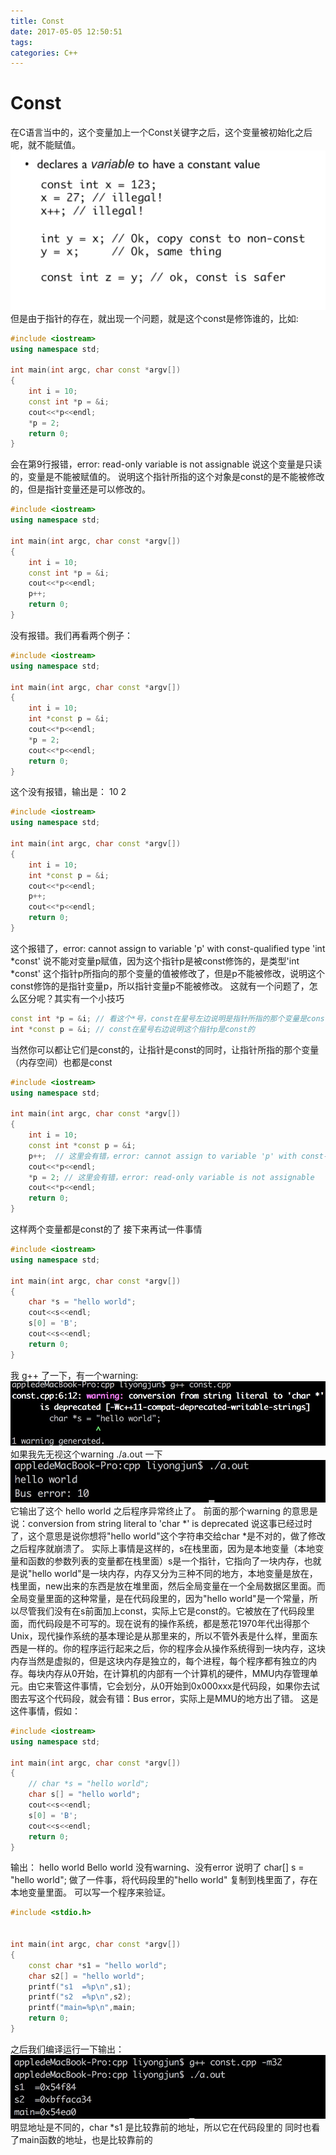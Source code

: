 ```yaml
---
title: Const
date: 2017-05-05 12:50:51
tags:
categories: C++
---
```

# Const
在C语言当中的，这个变量加上一个Const关键字之后，这个变量被初始化之后呢，就不能赋值。
![Alt text](/images/C++/const1.png)
但是由于指针的存在，就出现一个问题，就是这个const是修饰谁的，比如:
``` c++
#include <iostream>
using namespace std;

int main(int argc, char const *argv[])
{
	int i = 10;
	const int *p = &i;
	cout<<*p<<endl;
	*p = 2;
	return 0;
}
```
会在第9行报错，error: read-only variable is not assignable
说这个变量是只读的，变量是不能被赋值的。
说明这个指针所指的这个对象是const的是不能被修改的，但是指针变量还是可以修改的。

``` C++
#include <iostream>
using namespace std;

int main(int argc, char const *argv[])
{
	int i = 10;
	const int *p = &i;
	cout<<*p<<endl;
	p++;
	return 0;
}
```
没有报错。我们再看两个例子：
``` C++
#include <iostream>
using namespace std;

int main(int argc, char const *argv[])
{
	int i = 10;
	int *const p = &i;
	cout<<*p<<endl;
	*p = 2;
	cout<<*p<<endl;
	return 0;
}
```
这个没有报错，输出是：
10
2
```C++
#include <iostream>
using namespace std;

int main(int argc, char const *argv[])
{
	int i = 10;
	int *const p = &i;
	cout<<*p<<endl;
	p++;
	cout<<*p<<endl;
	return 0;
}
```
这个报错了，error: cannot assign to variable 'p' with const-qualified type 'int *const'
说不能对变量p赋值，因为这个指针p是被const修饰的，是类型'int *const'
这个指针p所指向的那个变量的值被修改了，但是p不能被修改，说明这个const修饰的是指针变量p，所以指针变量p不能被修改。
这就有一个问题了，怎么区分呢？其实有一个小技巧
```C++
const int *p = &i; // 看这个*号，const在星号左边说明是指针所指的那个变量是const的
int *const p = &i; // const在星号右边说明这个指针p是const的
```
当然你可以都让它们是const的，让指针是const的同时，让指针所指的那个变量（内存空间）也都是const
``` C++
#include <iostream>
using namespace std;

int main(int argc, char const *argv[])
{
	int i = 10;
	const int *const p = &i;
	p++;  // 这里会有错，error: cannot assign to variable 'p' with const-qualified type 'int *const'
	cout<<*p<<endl;
	*p = 2; // 这里会有错，error: read-only variable is not assignable
	cout<<*p<<endl;
	return 0;
}
```
这样两个变量都是const的了
接下来再试一件事情
```C++
#include <iostream>
using namespace std;

int main(int argc, char const *argv[])
{
	char *s = "hello world";
	cout<<s<<endl;
	s[0] = 'B';
	cout<<s<<endl;
	return 0;
}
```
我 g++ 了一下，有一个warning:
![Alt text](/images/C++/const2.png)
如果我先无视这个warning ./a.out 一下
![Alt text](/images/C++/const3.png)
它输出了这个 hello world 之后程序异常终止了。
前面的那个warning 的意思是说：conversion from string literal to 'char *' is deprecated
说这事已经过时了，这个意思是说你想将"hello world"这个字符串交给char *是不对的，做了修改之后程序就崩溃了。
实际上事情是这样的，s在栈里面，因为是本地变量（本地变量和函数的参数列表的变量都在栈里面）s是一个指针，它指向了一块内存，也就是说"hello world"是一块内存，内存又分为三种不同的地方，本地变量是放在，栈里面，new出来的东西是放在堆里面，然后全局变量在一个全局数据区里面。而全局变量里面的这种常量，是在代码段里的，因为"hello world"是一个常量，所以尽管我们没有在s前面加上const，实际上它是const的。它被放在了代码段里面，而代码段是不可写的。现在说有的操作系统，都是葱花1970年代出得那个Unix，现代操作系统的基本理论是从那里来的，所以不管外表是什么样，里面东西是一样的。你的程序运行起来之后，你的程序会从操作系统得到一块内存，这块内存当然是虚拟的，但是这块内存是独立的，每个进程，每个程序都有独立的内存。每块内存从0开始，在计算机的内部有一个计算机的硬件，MMU内存管理单元。由它来管这件事情，它会划分，从0开始到0x000xxx是代码段，如果你去试图去写这个代码段，就会有错：Bus error，实际上是MMU的地方出了错。
这是这件事情，假如：
```C++
#include <iostream>
using namespace std;

int main(int argc, char const *argv[])
{
	// char *s = "hello world";
	char s[] = "hello world";
	cout<<s<<endl;
	s[0] = 'B';
	cout<<s<<endl;
	return 0;
}
```
输出：
hello world
Bello world
没有warning、没有error
说明了 char[] s = "hello world";
做了一件事，将代码段里的"hello world" 复制到栈里面了，存在本地变量里面。
可以写一个程序来验证。
``` C++
#include <stdio.h>


int main(int argc, char const *argv[])
{
	const char *s1 = "hello world";
	char s2[] = "hello world";
	printf("s1  =%p\n",s1);
	printf("s2  =%p\n",s2);
    printf("main=%p\n",main;
	return 0;
}
```
之后我们编译运行一下输出：
![Alt text](/images/C++/const4.png)
明显地址是不同的，char *s1 是比较靠前的地址，所以它在代码段里的
同时也看了main函数的地址，也是比较靠前的
